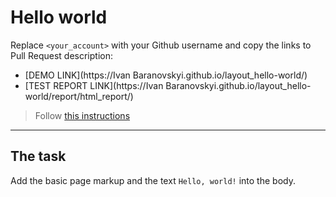 # Hello world
Replace `<your_account>` with your Github username and copy the links to Pull Request description:
- [DEMO LINK](https://Ivan Baranovskyi.github.io/layout_hello-world/)
- [TEST REPORT LINK](https://Ivan Baranovskyi.github.io/layout_hello-world/report/html_report/)

> Follow [this instructions](https://mate-academy.github.io/layout_task-guideline/#how-to-solve-the-layout-tasks-on-github)
___

## The task 
Add the basic page markup and the text `Hello, world!` into the body.
